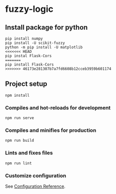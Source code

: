 # fuzzy-logic

## Install package for python
```
pip install numpy
pip install -U scikit-fuzzy
python -m pip install -U matplotlib
<<<<<<< HEAD
pip instal Flask-Cors
=======
pip install Flask-Cors
>>>>>>> 46173e281307b7a7fd6608b12cceb3959b601174
```

## Project setup
```
npm install
```

### Compiles and hot-reloads for development
```
npm run serve
```

### Compiles and minifies for production
```
npm run build
```

### Lints and fixes files
```
npm run lint
```

### Customize configuration
See [Configuration Reference](https://cli.vuejs.org/config/).

